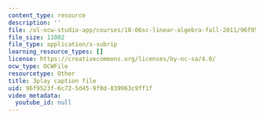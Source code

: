 ```yaml
---
content_type: resource
description: ''
file: /ol-ocw-studio-app/courses/18-06sc-linear-algebra-fall-2011/96f9523f6c725d459f0d839963c9ff1f_3cMyj8EKFGo.vtt
file_size: 11002
file_type: application/x-subrip
learning_resource_types: []
license: https://creativecommons.org/licenses/by-nc-sa/4.0/
ocw_type: OCWFile
resourcetype: Other
title: 3play caption file
uid: 96f9523f-6c72-5d45-9f0d-839963c9ff1f
video_metadata:
  youtube_id: null
---
```

